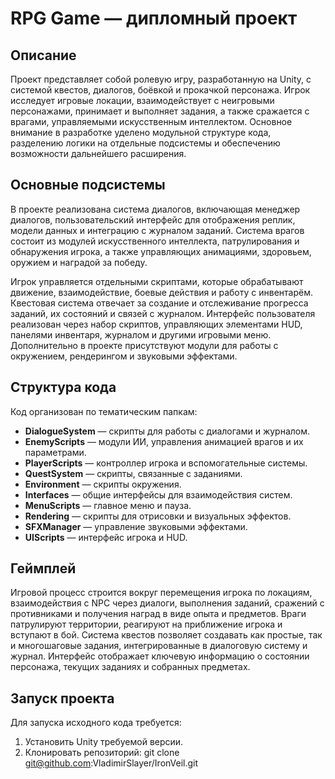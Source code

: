 # RPG Game — дипломный проект

## Описание

Проект представляет собой ролевую игру, разработанную на Unity, с системой квестов, диалогов, боёвкой и прокачкой персонажа. Игрок исследует игровые локации, взаимодействует с неигровыми персонажами, принимает и выполняет задания, а также сражается с врагами, управляемыми искусственным интеллектом. Основное внимание в разработке уделено модульной структуре кода, разделению логики на отдельные подсистемы и обеспечению возможности дальнейшего расширения.

## Основные подсистемы

В проекте реализована система диалогов, включающая менеджер диалогов, пользовательский интерфейс для отображения реплик, модели данных и интеграцию с журналом заданий. Система врагов состоит из модулей искусственного интеллекта, патрулирования и обнаружения игрока, а также управляющих анимациями, здоровьем, оружием и наградой за победу.  

Игрок управляется отдельными скриптами, которые обрабатывают движение, взаимодействие, боевые действия и работу с инвентарём. Квестовая система отвечает за создание и отслеживание прогресса заданий, их состояний и связей с журналом. Интерфейс пользователя реализован через набор скриптов, управляющих элементами HUD, панелями инвентаря, журналом и другими игровыми меню. Дополнительно в проекте присутствуют модули для работы с окружением, рендерингом и звуковыми эффектами.

## Структура кода

Код организован по тематическим папкам:

- **DialogueSystem** — скрипты для работы с диалогами и журналом.
- **EnemyScripts** — модули ИИ, управления анимацией врагов и их параметрами.
- **PlayerScripts** — контроллер игрока и вспомогательные системы.
- **QuestSystem** — скрипты, связанные с заданиями.
- **Environment** — скрипты окружения.
- **Interfaces** — общие интерфейсы для взаимодействия систем.
- **MenuScripts** — главное меню и пауза.
- **Rendering** — скрипты для отрисовки и визуальных эффектов.
- **SFXManager** — управление звуковыми эффектами.
- **UIScripts** — интерфейс игрока и HUD.

## Геймплей

Игровой процесс строится вокруг перемещения игрока по локациям, взаимодействия с NPC через диалоги, выполнения заданий, сражений с противниками и получения наград в виде опыта и предметов. Враги патрулируют территории, реагируют на приближение игрока и вступают в бой. Система квестов позволяет создавать как простые, так и многошаговые задания, интегрированные в диалоговую систему и журнал. Интерфейс отображает ключевую информацию о состоянии персонажа, текущих заданиях и собранных предметах.

## Запуск проекта

Для запуска исходного кода требуется:

1. Установить Unity требуемой версии.
2. Клонировать репозиторий:
   git clone git@github.com:VladimirSlayer/IronVeil.git
